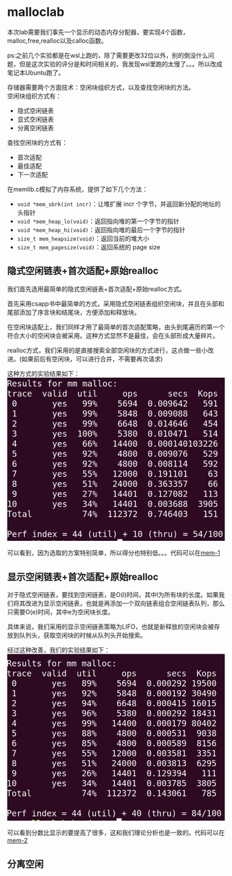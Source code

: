# malloclab
本次lab需要我们事先一个显示的动态内存分配器，要实现4个函数，malloc,free,realloc以及calloc函数。  

ps:之前几个实验都是在wsl上跑的，除了需要更改32位以外，别的倒没什么问题，但是这次实验的评分是和时间相关的，我发现wsl里跑的太慢了。。。所以改成笔记本Ubuntu跑了。

存储器需要两个方面技术：空闲块组织方式，以及查找空闲块的方法。  
空闲块组织方式有：  
* 隐式空闲链表
* 显式空闲链表
* 分离空闲链表  

查找空闲块的方式有：  
* 首次适配
* 最佳适配
* 下一次适配

在memlib.c模拟了内存系统，提供了如下几个方法：
* `void *mem_sbrk(int incr)`：让堆扩展 incr 个字节，并返回新分配的地址的头指针
* `void *mem_heap_lo(void)`：返回指向堆的第一个字节的指针
* `void *mem_heap_hi(void)`：返回指向堆的最后一个字节的指针
* `size_t mem_heapsize(void)`：返回当前的堆大小
* `size_t mem_pagesize(void)`：返回系统的 page size

## 隐式空闲链表+首次适配+原始realloc
我们首先选用最简单的隐式空闲链表+首次适配+原始realloc方式。

首先采用csapp书中最简单的方式，采用隐式空闲链表组织空闲块，并且在头部和尾部添加了序言块和结尾块，方便添加和释放块。

在空闲块适配上，我们同样才用了最简单的首次适配策略，由头到尾遍历的第一个符合大小的空闲块会被采用。这种方式显然不是最佳，会在头部形成大量碎片。

realloc方式，我们采用的是直接搜索全部空闲块的方式进行，这点做一些小改进。(如果前后有空闲块，可以进行合并，不需要再次请求)

这种方式的实验结果如下：  
![malloc1](./asserts/malloc1.png)

可以看到，因为选取的方案特别简单，所以得分也特别低。。。代码可以在[mem-1](./malloclab-handout/mm-1.c)

## 显示空闲链表+首次适配+原始realloc
对于隐式空闲链表，要找到空闲链表，是O(l)时间，其中l为所有块的长度。如果我们将其改进为显示空闲链表，也就是再添加一个双向链表组合空闲链表队列，那么只需要O(e)时间，其中e为空闲块长度。

具体来说，我们采用的显示空闲链表策略为LIFO，也就是新释放的空闲块会被存放到队列头，获取空闲块的时候从队列头开始搜索。

经过这种改善，我们的实验结果如下：  
![malloc2](./asserts/malloc2.png)

可以看到分数比显示的要提高了很多，这和我们理论分析也是一致的。代码可以在[mem-2](./malloclab-handout/mm-2.c)

## 分离空闲
